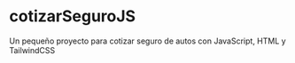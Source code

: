 # cotizarSeguroJS
Un pequeño proyecto para cotizar seguro de autos con JavaScript, HTML y TailwindCSS
